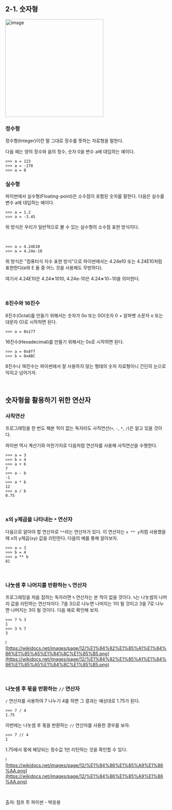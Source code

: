 ## 2-1. 숫자형
<img width="305" alt="image" src="https://user-images.githubusercontent.com/72433598/205498373-e47a0c2a-cf52-4120-bed9-849ccc79b187.png">

### **정수형**

정수형(Integer)이란 말 그대로 정수를 뜻하는 자료형을 말한다. 

다음 예는 양의 정수와 음의 정수, 숫자 0을 변수 a에 대입하는 예이다.

```
>>> a = 123
>>> a = -178
>>> a = 0
```

### **실수형**

파이썬에서 실수형(Floating-point)은 소수점이 포함된 숫자를 말한다. 다음은 실수를 변수 a에 대입하는 예이다.

```
>>> a = 1.2
>>> a = -3.45
```

위 방식은 우리가 일반적으로 볼 수 있는 실수형의 소수점 표현 방식이다.

<br>

```
>>> a = 4.24E10
>>> a = 4.24e-10
```

위 방식은 "컴퓨터식 지수 표현 방식"으로 파이썬에서는 4.24e10 또는 4.24E10처럼 표현한다(e와 E 둘 중 어느 것을 사용해도 무방하다). 

여기서 4.24E10은 4.24∗1010, 4.24e-10은 4.24∗10−10을 의미한다.

<br>

### **8진수와 16진수**

8진수(Octal)를 만들기 위해서는 숫자가 0o 또는 0O(숫자 0 + 알파벳 소문자 o 또는 대문자 O)로 시작하면 된다.

```
>>> a = 0o177
```

16진수(Hexadecimal)를 만들기 위해서는 0x로 시작하면 된다.

```
>>> a = 0x8ff
>>> b = 0xABC
```

8진수나 16진수는 파이썬에서 잘 사용하지 않는 형태의 숫자 자료형이니 간단히 눈으로 익히고 넘어가자.

<br>

## **숫자형을 활용하기 위한 연산자**

### **사칙연산**

프로그래밍을 한 번도 해본 적이 없는 독자라도 사칙연산(`+`, `-`, `*`, `/`)은 알고 있을 것이다. 

파이썬 역시 계산기와 마찬가지로 다음처럼 연산자를 사용해 사칙연산을 수행한다.

```
>>> a = 3
>>> b = 4
>>> a + b
7
>>> a - b
-1
>>> a * b
12
>>> a / b
0.75
```

<br>

### **x의 y제곱을 나타내는 `*` 연산자**

다음으로 알아야 할 연산자로 `**`라는 연산자가 있다. 이 연산자는 `x ** y`처럼 사용했을 때 x의 y제곱(xy) 값을 리턴한다. 다음의 예를 통해 알아보자.

```
>>> a = 3
>>> b = 4
>>> a ** b
81
```

<br>

### **나눗셈 후 나머지를 반환하는 `%` 연산자**

프로그래밍을 처음 접하는 독자라면 `%` 연산자는 본 적이 없을 것이다. `%`는 나눗셈의 나머지 값을 리턴하는 연산자이다. 7을 3으로 나누면 나머지는 1이 될 것이고 3을 7로 나누면 나머지는 3이 될 것이다. 다음 예로 확인해 보자.

```
>>> 7 % 3
1
>>> 3 % 7
3
```

![https://wikidocs.net/images/page/12/%E1%84%82%E1%85%A1%E1%84%86%E1%85%A5%E1%84%8C%E1%85%B5.png](https://wikidocs.net/images/page/12/%E1%84%82%E1%85%A1%E1%84%86%E1%85%A5%E1%84%8C%E1%85%B5.png)

<br>

### **나눗셈 후 몫을 반환하는 `//` 연산자**

`/` 연산자를 사용하여 7 나누기 4를 하면 그 결과는 예상대로 1.75가 된다.

```
>>> 7 / 4
1.75

```

이번에는 나눗셈 후 몫을 반환하는 `//` 연산자를 사용한 경우를 보자.

```
>>> 7 // 4
1

```

1.75에서 몫에 해당되는 정수값 1만 리턴하는 것을 확인할 수 있다.

![https://wikidocs.net/images/page/12/%E1%84%86%E1%85%A9%E1%86%AA.png](https://wikidocs.net/images/page/12/%E1%84%86%E1%85%A9%E1%86%AA.png)

<br>

출처: 점프 투 파이썬 - 박응용
